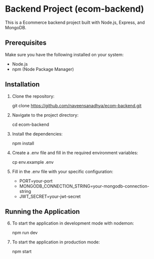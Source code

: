 # Backend Project (ecom-backend)

This is a Ecommerce backend project built with Node.js, Express, and MongoDB.

## Prerequisites

Make sure you have the following installed on your system:

- Node.js
- npm (Node Package Manager)

## Installation

1. Clone the repository:

   git clone https://github.com/naveensanadhya/ecom-backend.git

2. Navigate to the project directory:

   cd ecom-backend

3. Install the dependencies:

   npm install

4. Create a .env file and fill in the required environment variables:

   cp env.example .env

5. Fill in the .env file with your specific configuration:

   - PORT=your-port
   - MONGODB_CONNECTION_STRING=your-mongodb-connection-string
   - JWT_SECRET=your-jwt-secret

## Running the Application

6. To start the application in development mode with nodemon:

   npm run dev

7. To start the application in production mode:

   npm start
